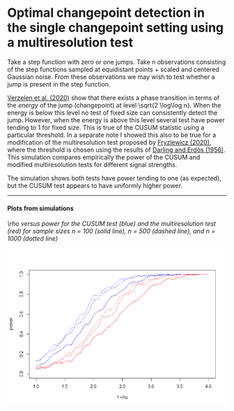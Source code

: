 # Optimal changepoint detection in the single changepoint setting using a multiresolution test

Take a step function with zero or one jumps. Take n observations consisting of the step functions sampled at equidistant points + scaled and centered Gaussian noise. From these observations we may wish to test whether a jump is present in the step function.

[Verzelen et al. (2020)](https://arxiv.org/abs/2010.11470) show that there exists a phase transition in terms of the *energy* of the jump (changepoint) at level \sqrt{2 \log\log n}. When the energy is below this level no test of fixed size can consistently detect the jump. However, when the energy is above this level several test have power tending to 1 for fixed size. This is true of the CUSUM statistic using a particular threshold. In a separate note I showed this also to be true for a modification of the multiresolution test proposed by [Fryzlewicz (2020)](https://stats.lse.ac.uk/fryzlewicz/nsp/nsp.pdf), where the threshold is chosen using the results of [Darling and Erdös (1956)](https://projecteuclid.org/journals/duke-mathematical-journal/volume-23/issue-1/A-limit-theorem-for-the-maximum-of-normalized-sums-of/10.1215/S0012-7094-56-02313-4.short). This simulation compares empirically the power of the CUSUM and modified multiresolution tests for different signal strengths.

The simulation shows both tests have power tending to one (as expected), but the CUSUM test appears to have uniformly higher power.

---

#### Plots from simulations

*\rho versus power for the CUSUM test (blue) and the multiresolution test (red) for sample sizes n = 100 (solid line), n = 500 (dashed line), and n = 1000 (dotted line)*

![](rho_versus_power.png)

